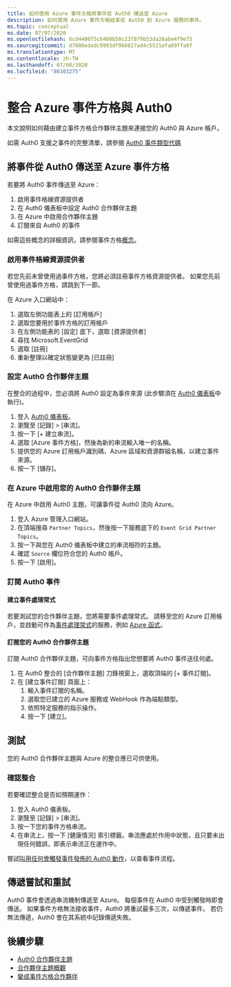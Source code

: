 ```yaml
---
title: 如何使用 Azure 事件方格將事件從 Auth0 傳送至 Azure
description: 如何使用 Azure 事件方格結束從 Auth0 到 Azure 服務的事件。
ms.topic: conceptual
ms.date: 07/07/2020
ms.openlocfilehash: 6cd440075c6400b58c23f879b53da26abe4f9e75
ms.sourcegitcommit: d7008edadc9993df960817ad4c5521efa69ffa9f
ms.translationtype: MT
ms.contentlocale: zh-TW
ms.lasthandoff: 07/08/2020
ms.locfileid: "86103275"
---
```

# <a name="integrate-azure-event-grid-with-auth0"></a>整合 Azure 事件方格與 Auth0

本文說明如何藉由建立事件方格合作夥伴主題來連接您的 Auth0 與 Azure 帳戶。

如需 Auth0 支援之事件的完整清單，請參閱 [Auth0 事件類型代碼](https://auth0.com/docs/logs/references/log-event-type-codes)

## <a name="send-events-from-auth0-to-azure-event-grid"></a>將事件從 Auth0 傳送至 Azure 事件方格
若要將 Auth0 事件傳送至 Azure：

1. 啟用事件格線資源提供者
1. 在 Auth0 儀表板中設定 Auth0 合作夥伴主題
1. 在 Azure 中啟用合作夥伴主題
1. 訂閱來自 Auth0 的事件

如需這些概念的詳細資訊，請參閱事件方格[概念](concepts.md)。

### <a name="enable-event-grid-resource-provider"></a>啟用事件格線資源提供者
若您先前未曾使用過事件方格，您將必須註冊事件方格資源提供者。 如果您先前曾使用過事件方格，請跳到下一節。

在 Azure 入口網站中：
1. 選取左側功能表上的 [訂用帳戶]
1. 選取您要用於事件方格的訂用帳戶
1. 在左側功能表的 [設定] 底下，選取 [資源提供者]
1. 尋找 Microsoft.EventGrid
1. 選取 [註冊]
1. 重新整理以確定狀態變更為 [已註冊]

### <a name="set-up-an-auth0-partner-topic"></a>設定 Auth0 合作夥伴主題
在整合的過程中，您必須將 Auth0 設定為事件來源 (此步驟須在 [Auth0 儀表板](https://manage.auth0.com/)中執行)。

1. 登入 [Auth0 儀表板](https://manage.auth0.com/)。
1. 瀏覽至 [記錄] > [串流]。
1. 按一下 [+ 建立串流]。
1. 選取 [Azure 事件方格]，然後為新的串流輸入唯一的名稱。
1. 提供您的 Azure 訂用帳戶識別碼、Azure 區域和資源群組名稱，以建立事件來源。 
1. 按一下 [儲存]。

### <a name="activate-your-auth0-partner-topic-in-azure"></a>在 Azure 中啟用您的 Auth0 合作夥伴主題
在 Azure 中啟用 Auth0 主題，可讓事件從 Auth0 流向 Azure。

1. 登入 Azure 管理入口網站。
1. 在頂端搜尋 `Partner Topics`，然後按一下服務底下的 `Event Grid Partner Topics`。
1. 按一下與您在 Auth0 儀表板中建立的串流相符的主題。
1. 確認 `Source` 欄位符合您的 Auth0 帳戶。
1. 按一下 [啟用]。

### <a name="subscribe-to-auth0-events"></a>訂閱 Auth0 事件

#### <a name="create-an-event-handler"></a>建立事件處理常式
若要測試您的合作夥伴主題，您將需要事件處理常式。 請移至您的 Azure 訂用帳戶，並啟動可作為[事件處理常式](event-handlers.md)的服務，例如 [Azure 函式](custom-event-to-function.md)。

#### <a name="subscribe-to-your-auth0-partner-topic"></a>訂閱您的 Auth0 合作夥伴主題
訂閱 Auth0 合作夥伴主題，可向事件方格指出您想要將 Auth0 事件送往何處。

1. 在 Auth0 整合的 [合作夥伴主題] 刀鋒視窗上，選取頂端的 [+ 事件訂閱]。
1. 在 [建立事件訂閱] 頁面上：
    1. 輸入事件訂閱的名稱。
    1. 選取您已建立的 Azure 服務或 WebHook 作為端點類型。
    1. 依照特定服務的指示操作。
    1. 按一下 [建立]。

## <a name="testing"></a>測試
您的 Auth0 合作夥伴主題與 Azure 的整合應已可供使用。

### <a name="verify-the-integration"></a>確認整合
若要確認整合是否如預期運作：

1. 登入 Auth0 儀表板。
1. 瀏覽至 [記錄] > [串流]。
1. 按一下您的事件方格串流。
1. 在串流上，按一下 [健康情況] 索引標籤。串流應處於作用中狀態，且只要未出現任何錯誤，即表示串流正在運作中。

嘗試[叫用任何會觸發事件發佈的 Auth0 動作](https://auth0.com/docs/logs/references/log-event-type-codes)，以查看事件流程。

## <a name="delivery-attempts-and-retries"></a>傳遞嘗試和重試
Auth0 事件會透過串流機制傳遞至 Azure。 每個事件在 Auth0 中受到觸發時即會傳送。 如果事件方格無法接收事件，Auth0 將重試最多三次，以傳遞事件。 若仍無法傳遞，Auth0 會在其系統中記錄傳遞失敗。

## <a name="next-steps"></a>後續步驟

- [Auth0 合作夥伴主題](auth0-overview.md)
- [合作夥伴主題概觀](partner-topics-overview.md)
- [變成事件方格合作夥伴](partner-onboarding-overview.md)
